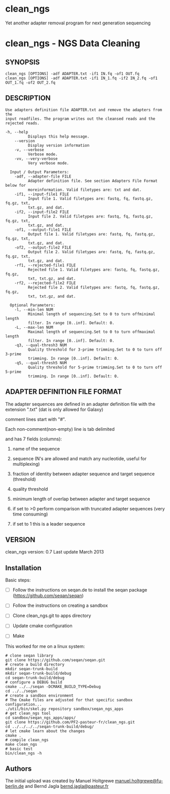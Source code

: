 clean_ngs
=========

Yet another adapter removal program for next generation sequencing 

clean_ngs - NGS Data Cleaning
=============================


SYNOPSIS
--------
    clean_ngs [OPTIONS] -adf ADAPTER.txt -if1 IN.fq -of1 OUT.fq
    clean_ngs [OPTIONS] -adf ADAPTER.txt -if1 IN_1.fq -if2 IN_2.fq -of1
    OUT_1.fq -of2 OUT_2.fq

DESCRIPTION
-----------
    Use adapters definition file ADAPTER.txt and remove the adapters from the
    input readfiles. The program writes out the cleansed reads and the
    rejected reads.

```
-h, --help
          Displays this help message.
    --version
          Display version information
    -v, --verbose
          Verbose mode.
    -vv, --very-verbose
          Very verbose mode.

  Input / Output Parameters:
    -adf, --adapter-file FILE
          Adapter definition file. See section Adapters File Format below for
          moreinformation. Valid filetypes are: txt and dat.
    -if1, --input-file1 FILE
          Input file 1. Valid filetypes are: fastq, fq, fastq.gz, fq.gz, txt,
          txt.gz, and dat.
    -if2, --input-file2 FILE
          Input file 2. Valid filetypes are: fastq, fq, fastq.gz, fq.gz, txt,
          txt.gz, and dat.
    -of1, --output-file1 FILE
          Output file 1. Valid filetypes are: fastq, fq, fastq.gz, fq.gz, txt,
          txt.gz, and dat.
    -of2, --output-file2 FILE
          Output file 2. Valid filetypes are: fastq, fq, fastq.gz, fq.gz, txt,
          txt.gz, and dat.
    -rf1, --rejected-file1 FILE
          Rejected file 1. Valid filetypes are: fastq, fq, fastq.gz, fq.gz,
          txt, txt.gz, and dat.
    -rf2, --rejected-file2 FILE
          Rejected file 2. Valid filetypes are: fastq, fq, fastq.gz, fq.gz,
          txt, txt.gz, and dat.

  Optional Parameters:
    -l, --min-len NUM
          Minimal length of sequencing.Set to 0 to turn offminimal length
          filter. In range [0..inf]. Default: 0.
    -L, --max-len NUM
          Maximal length of sequencing.Set to 0 to turn offmaximal length
          filter. In range [0..inf]. Default: 0.
    -q3, --qual-thresh3 NUM
          Quality threshold for 3-prime trimming.Set to 0 to turn off 3-prime
          trimming. In range [0..inf]. Default: 0.
    -q5, --qual-thresh5 NUM
          Quality threshold for 5-prime trimming.Set to 0 to turn off 5-prime
          trimming. In range [0..inf]. Default: 0.
```

ADAPTER DEFINITION FILE FORMAT
------------------------------
The adapter sequences are defined in an adapter definition file with the
extension ".txt" (dat is only allowed for Galaxy)

comment lines start with "#".

Each non-comment(non-empty) line is tab delimited

and has 7 fields (columns):

1. name of the sequence

2. sequence (N's are allowed and match any nucleotide, useful for
multiplexing)

3. fraction of identity between adapter sequence and target sequence
(threshold)

4. quality threshold

5. minimum length of overlap between adapter and target sequence

6. if set to >0 perform comparison with truncated adapter sequences (very
time consuming)

7. if set to 1 this is a leader sequence

VERSION
-------
clean_ngs version: 0.7
Last update March 2013

Installation
------------


Basic steps:

- [ ] Follow the instructions on seqan.de to install the seqan package (https://github.com/seqan/seqan)
- [ ] Follow the instructions on creating a sandbox
- [ ] Clone clean_ngs.git to apps directory
- [ ] Update cmake configuration
- [ ] Make


This worked for me on a linux system:

```Shell
# clone seqan library
git clone https://github.com/seqan/seqan.git
# create a build directory
mkdir seqan-trunk-build
mkdir seqan-trunk-build/debug
cd seqan-trunk-build/debug
# configure a DEBUG build
cmake ../../seqan -DCMAKE_BUILD_TYPE=Debug
cd ../../seqan
# create a sandbox environment
# The Cmake files are adjusted for that specific sandbox configuration...
./util/bin/skel.py repository sandbox/seqan_ngs_apps
# get clean_ngs tool
cd sandbox/seqan_ngs_apps/apps/
git clone https://github.com/PF2-pasteur-fr/clean_ngs.git
cd ../../../../seqan-trunk-build/debug/
# let cmake learn about the changes
cmake .
# compile clean_ngs
make clean_ngs
# basic test
bin/clean_ngs -h
```

Authors
-------
The initial upload was created by 
Manuel Holtgrewe <manuel.holtgrewe@fu-berlin.de>
and
Bernd Jagla <bernd.jagla@pasteur.fr>
